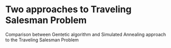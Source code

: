 # Two approaches to Traveling Salesman Problem
Comparison between Gentetic algorithm and Simulated Annealing approach to the Traveling Salesman Problem
